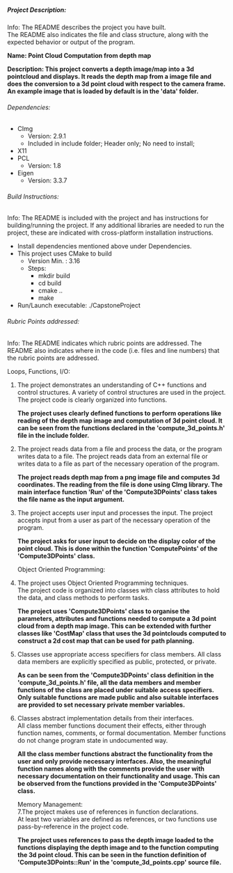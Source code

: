 ##### Project Description:
Info: The README describes the project you have built.      
 The README also indicates the file and class structure,
  along with the expected behavior or output of the program.
  
**Name: Point Cloud Computation from depth map**

**Description: This project converts a depth image/map into a 3d pointcloud and displays. 
It reads the depth map from a image file and does the conversion to a
 3d point cloud with respect to the camera frame.
 An example image that is loaded by default is in the 'data' folder.**
 
 

###### Dependencies:
* CImg 
    * Version: 2.9.1
    * Included in include folder; Header only; No need to install;
* X11
* PCL
    * Version: 1.8
* Eigen
    * Version: 3.3.7

###### Build Instructions:
Info: The README is included with the project and has instructions for building/running the project.
If any additional libraries are needed to run the project, these are indicated with cross-platform installation instructions.

* Install dependencies mentioned above under Dependencies.
* This project uses CMake to build 
    * Version Min. : 3.16
    * Steps:
        * mkdir build
        * cd build
        * cmake ..
        * make
* Run/Launch executable: ./CapstoneProject 

###### Rubric Points addressed:
Info: The README indicates which rubric points are addressed. 
The README also indicates where in the code (i.e. files and line numbers)
 that the rubric points are addressed.
 
 Loops, Functions, I/O:
 1. The project demonstrates an understanding of C++ functions and control structures.
    A variety of control structures are used in the project. The project code is clearly organized into functions.<br />
  
    **The project uses clearly defined functions to perform operations like reading of the depth map image and computation of 3d point cloud.
   It can be seen from the functions declared in the 'compute_3d_points.h' file in the include folder.**
    
 2. The project reads data from a file and process the data, or the program writes data to a file.
    The project reads data from an external file or writes data to a file as part of the necessary operation of the program.<br />
    
    **The project reads depth map from a png image file and computes 3d coordinates. The reading from the file is done using CImg library.
    The main interface function 'Run' of the 'Compute3DPoints' class takes the file name as the input argument.**

3. The project accepts user input and processes the input.
   The project accepts input from a user as part of the necessary operation of the program.<br />
   
   **The project asks for user input to decide on the display color of the point cloud.
   This is done within the function 'ComputePoints' of the 'Compute3DPoints' class.**
 
   Object Oriented Programming: 
4. The project uses Object Oriented Programming techniques.     
   The project code is organized into classes with class attributes to hold the data, and class methods to perform tasks.<br />
   
   **The project uses 'Compute3DPoints' class to organise the parameters, attributes and functions needed to compute a 3d point cloud from a depth map image.
   This can be extended with further classes like 'CostMap' class that uses the 3d  pointclouds computed to construct a 2d cost map that can be used for path planning.**
      
5. Classes use appropriate access specifiers for class members.
   All class data members are explicitly specified as public, protected, or private.<br />
  
    **As can be seen from the 'Compute3DPoints' class definition in the 'compute_3d_points.h' file, all the data members and member functions of the class are placed under suitable access specifiers.
   Only suitable functions are made public and also suitable interfaces are provided to set necessary private member variables.**
  
6. Classes abstract implementation details from their interfaces.  	   
   All class member functions document their effects, either through function names, comments, or formal documentation. Member functions do not change program state in undocumented way.<br />
   
   **All the class member functions abstract the functionality from the user and only provide necessary interfaces.
    Also, the meaningful function names along with the comments provide the user with necessary documentation on their functionality and usage.
    This can be observed from the functions provided in the 'Compute3DPoints' class.**
    
    Memory Management:<br />
 7.The project makes use of references in function declarations.	
   At least two variables are defined as references, or two functions use pass-by-reference in the project code.<br />
   
   **The project uses references to pass the depth image loaded to the functions displaying the depth image and to the function
   computing the 3d point cloud. This can be seen in the function definition of 'Compute3DPoints::Run' in the 'compute_3d_points.cpp' source file.**  